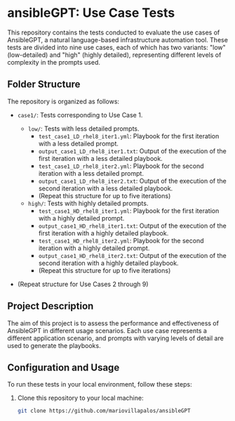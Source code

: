 # ansibleGPT: Use Case Tests

This repository contains the tests conducted to evaluate the use cases of AnsibleGPT, a natural language-based infrastructure automation tool. These tests are divided into nine use cases, each of which has two variants: "low" (low-detailed) and "high" (highly detailed), representing different levels of complexity in the prompts used.

## Folder Structure

The repository is organized as follows:

- `case1/`: Tests corresponding to Use Case 1.
  - `low/`: Tests with less detailed prompts.
    - `test_case1_LD_rhel8_iter1.yml`: Playbook for the first iteration with a less detailed prompt.
    - `output_case1_LD_rhel8_iter1.txt`: Output of the execution of the first iteration with a less detailed playbook.
    - `test_case1_LD_rhel8_iter2.yml`: Playbook for the second iteration with a less detailed prompt.
    - `output_case1_LD_rhel8_iter2.txt`: Output of the execution of the second iteration with a less detailed playbook.
    - (Repeat this structure for up to five iterations)
  - `high/`: Tests with highly detailed prompts.
    - `test_case1_HD_rhel8_iter1.yml`: Playbook for the first iteration with a highly detailed prompt.
    - `output_case1_HD_rhel8_iter1.txt`: Output of the execution of the first iteration with a highly detailed playbook.
    - `test_case1_HD_rhel8_iter2.yml`: Playbook for the second iteration with a highly detailed prompt.
    - `output_case1_HD_rhel8_iter2.txt`: Output of the execution of the second iteration with a highly detailed playbook.
    - (Repeat this structure for up to five iterations)

- (Repeat structure for Use Cases 2 through 9)

## Project Description

The aim of this project is to assess the performance and effectiveness of AnsibleGPT in different usage scenarios. Each use case represents a different application scenario, and prompts with varying levels of detail are used to generate the playbooks.

## Configuration and Usage

To run these tests in your local environment, follow these steps:

1. Clone this repository to your local machine:
   ```bash
   git clone https://github.com/mariovillapalos/ansibleGPT


